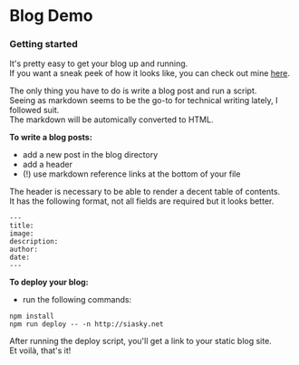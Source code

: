 # Blog Demo

### Getting started

It's pretty easy to get your blog up and running.  
If you want a sneak peek of how it looks like, you can check out mine [here][1].

The only thing you have to do is write a blog post and run a script.  
Seeing as markdown seems to be the go-to for technical writing lately, I
followed suit.  
The markdown will be automically converted to HTML.

**To write a blog posts:**
- add a new post in the blog directory
- add a header
- (!) use markdown reference links at the bottom of your file

The header is necessary to be able to render a decent table of contents.  
It has the following format, not all fields are required but it looks better.

```
---
title:
image:
description:
author:
date:
---
```

**To deploy your blog:**
- run the following commands:
```
npm install
npm run deploy -- -n http://siasky.net
```

After running the deploy script, you'll get a link to your static blog site.  
Et voilà, that's it!

[1]: http://siasky.net/api/sialink/jACE0eB1c36lB8MbdseEjR8PFuJCDbupkjbmsBi9QpmaxA